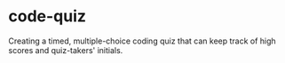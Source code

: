 # code-quiz
Creating a timed, multiple-choice coding quiz that can keep track of high scores and quiz-takers' initials.
